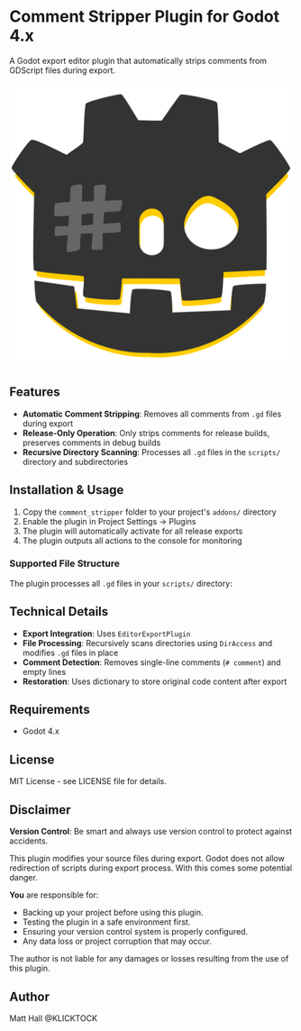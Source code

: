 # Comment Stripper Plugin for Godot 4.x

A Godot export editor plugin that automatically strips comments from GDScript files during export.

![Godot Comment Stripper Icon](./icon.svg)

## Features

- **Automatic Comment Stripping**: Removes all comments from `.gd` files during export
- **Release-Only Operation**: Only strips comments for release builds, preserves comments in debug builds
- **Recursive Directory Scanning**: Processes all `.gd` files in the `scripts/` directory and subdirectories

## Installation & Usage

1. Copy the `comment_stripper` folder to your project's `addons/` directory
2. Enable the plugin in Project Settings → Plugins
3. The plugin will automatically activate for all release exports
4. The plugin outputs all actions to the console for monitoring

### Supported File Structure

The plugin processes all `.gd` files in your `scripts/` directory:

## Technical Details

- **Export Integration**: Uses `EditorExportPlugin`
- **File Processing**: Recursively scans directories using `DirAccess` and modifies `.gd` files in place
- **Comment Detection**: Removes single-line comments (`# comment`) and empty lines
- **Restoration**: Uses dictionary to store original code content after export

## Requirements

- Godot 4.x

## License

MIT License - see LICENSE file for details.

## Disclaimer

**Version Control**: Be smart and always use version control to protect against accidents.

This plugin modifies your source files during export. Godot does not allow redirection of scripts during export process. With this comes some potential danger.

**You** are responsible for:

- Backing up your project before using this plugin.
- Testing the plugin in a safe environment first.
- Ensuring your version control system is properly configured.
- Any data loss or project corruption that may occur.

The author is not liable for any damages or losses resulting from the use of this plugin.

## Author

Matt Hall
@KLICKTOCK